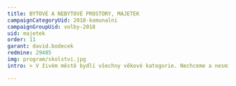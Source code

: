 ```yaml
---
title: BYTOVÉ A NEBYTOVÉ PROSTORY, MAJETEK
campaignCategoryUid: 2018-komunalni
campaignGroupUid: volby-2018
uid: majetek
order: 11
garant: david.bodecek
redmine: 29485
img: program/skolstvi.jpg
intro: > V živém městě bydlí všechny věkové kategorie. Nechceme a nesmíme se zbavit odpovědnosti za něj. Chceme Prahu 1, která se stará o všechny, nejen o ty, kteří jsou na vrcholu sil a finančně dobře zajištění. Budeme řešit existenční problémy ve vztahu k nájemnému. Ne vždy jsou finance pro Prahu 1 tím nejdůležitějším aspektem. Život Praze 1 dávají zejména lidé a nejvíce ti, kteří zde trvale žijí. Zastavíme odliv občanů a změníme kurz počtu obyvatel Prahy 1 směrem nahoru.

---
```


